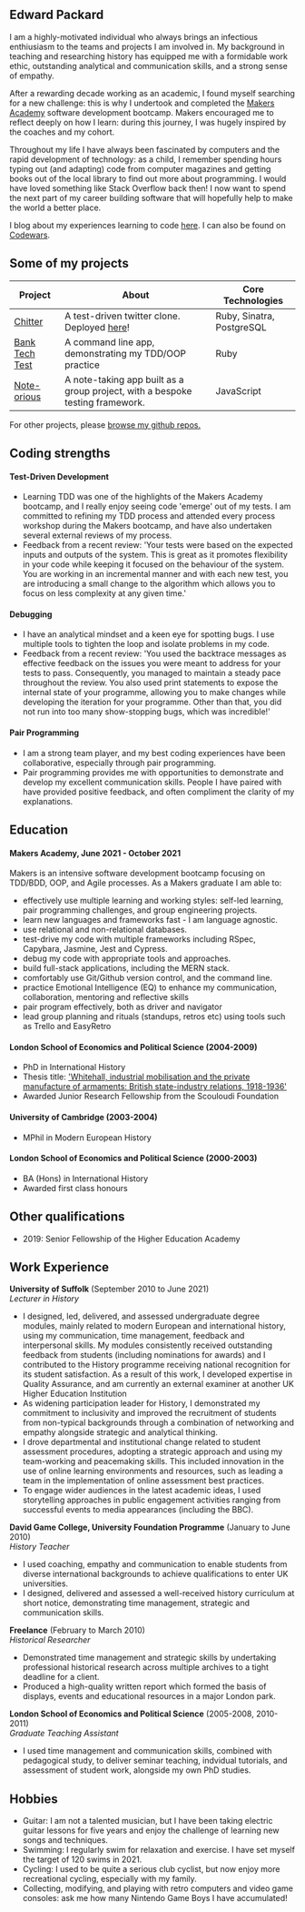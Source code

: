 ## Edward Packard

I am a highly-motivated individual who always brings an infectious enthiusiasm to the teams and projects I am involved in. My background in teaching and researching history has equipped me with a formidable work ethic, outstanding analytical and communication skills, and a strong sense of empathy.

After a rewarding decade working as an academic, I found myself searching for a new challenge: this is why I undertook and completed the [Makers Academy](https://makers.tech/) software development bootcamp. Makers encouraged me to reflect deeply on how I learn: during this journey, I was hugely inspired by the coaches and my cohort.

Throughout my life I have always been fascinated by computers and the rapid development of technology: as a child, I remember spending hours typing out (and adapting) code from computer magazines and getting books out of the local library to find out more about programming. I would have loved something like Stack Overflow back then! I now want to spend the next part of my career building software that will hopefully help to make the world a better place.

I blog about my experiences learning to code [here](https://edpackard.medium.com/). I can also be found on [Codewars](https://www.codewars.com/users/edpackard).

## Some of my projects

| Project                                                               | About                                                                                   | Core Technologies         |
| --------------------------------------------------------------------- | --------------------------------------------------------------------------------------- | ------------------------- |
| [Chitter](https://github.com/edpackard/chitter)                       | A test-driven twitter clone. Deployed [here](https://chitter-2021.herokuapp.com/peeps)! | Ruby, Sinatra, PostgreSQL |
| [Bank Tech Test](https://github.com/edpackard/bank-tech-test-ruby)    | A command line app, demonstrating my TDD/OOP practice                                   | Ruby                      |
| [Note-orious](https://github.com/edpackard/Note-orious-Single-Page-App) | A note-taking app built as a group project, with a bespoke testing framework.           | JavaScript                |

For other projects, please [browse my github repos.](https://github.com/edpackard?tab=repositories)

## Coding strengths

#### Test-Driven Development

- Learning TDD was one of the highlights of the Makers Academy bootcamp, and I really enjoy seeing code 'emerge' out of my tests. I am committed to refining my TDD process and attended every process workshop during the Makers bootcamp, and have also undertaken several external reviews of my process.
- Feedback from a recent review: 'Your tests were based on the expected inputs and outputs of the system. This is great as it promotes flexibility in your code while keeping it focused on the behaviour of the system. You are working in an incremental manner and with each new test, you are introducing a small change to the algorithm which allows you to focus on less complexity at any given time.'

#### Debugging

- I have an analytical mindset and a keen eye for spotting bugs. I use multiple tools to tighten the loop and isolate problems in my code.
- Feedback from a recent review: 'You used the backtrace messages as effective feedback on the issues you were meant to address for your tests to pass. Consequently, you managed to maintain a steady pace throughout the review. You also used print statements to expose the internal state of your programme, allowing you to make changes while developing the iteration for your programme. Other than that, you did not run into too many show-stopping bugs, which was incredible!'

#### Pair Programming

- I am a strong team player, and my best coding experiences have been collaborative, especially through pair programming.
- Pair programming provides me with opportunities to demonstrate and develop my excellent communication skills. People I have paired with have provided positive feedback, and often compliment the clarity of my explanations.

## Education

#### Makers Academy, June 2021 - October 2021

Makers is an intensive software development bootcamp focusing on TDD/BDD, OOP, and Agile processes. As a Makers graduate I am able to:
- effectively use multiple learning and working styles: self-led learning, pair programming challenges, and group engineering projects.
- learn new languages and frameworks fast - I am language agnostic.
- use relational and non-relational databases.
- test-drive my code with multiple frameworks including RSpec, Capybara, Jasmine, Jest and Cypress.
- debug my code with appropriate tools and approaches.
- build full-stack applications, including the MERN stack.
- comfortably use Git/Github version control, and the command line.
- practice Emotional Intelligence (EQ) to enhance my communication, collaboration, mentoring and reflective skills
- pair program effectively, both as driver and navigator
- lead group planning and rituals (standups, retros etc) using tools such as Trello and EasyRetro

#### London School of Economics and Political Science (2004-2009)

- PhD in International History
- Thesis title: ['Whitehall, industrial mobilisation and the private manufacture of armaments: British state-industry relations, 1918-1936'](etheses.lse.ac.uk/46/)
- Awarded Junior Research Fellowship from the Scouloudi Foundation

#### University of Cambridge (2003-2004)

- MPhil in Modern European History

#### London School of Economics and Political Science (2000-2003)

- BA (Hons) in International History
- Awarded first class honours

## Other qualifications

- 2019: Senior Fellowship of the Higher Education Academy

## Work Experience

**University of Suffolk** (September 2010 to June 2021)  
_Lecturer in History_

- I designed, led, delivered, and assessed undergraduate degree modules, mainly related to modern European and international history, using my communication, time management, feedback and interpersonal skills. My modules consistently received outstanding feedback from students (including nominations for awards) and I contributed to the History programme receiving national recognition for its student satisfaction. As a result of this work, I developed expertise in Quality Assurance, and am currently an external examiner at another UK Higher Education Institution
- As widening participation leader for History, I demonstrated my commitment to inclusivity and improved the recruitment of students from non-typical backgrounds through a combination of networking and empathy alongside strategic and analytical thinking.
- I drove departmental and institutional change related to student assessment procedures, adopting a strategic approach and using my team-working and peacemaking skills. This included innovation in the use of online learning environments and resources, such as leading a team in the implementation of online assessment best practices.
- To engage wider audiences in the latest academic ideas, I used storytelling approaches in public engagement activities ranging from successful events to media appearances (including the BBC).

**David Game College, University Foundation Programme** (January to June 2010)  
_History Teacher_

- I used coaching, empathy and communication to enable students from diverse international backgrounds to achieve qualifications to enter UK universities.
- I designed, delivered and assessed a well-received history curriculum at short notice, demonstrating time management, strategic and communication skills.

**Freelance** (February to March 2010)  
_Historical Researcher_

- Demonstrated time management and strategic skills by undertaking professional historical research across multiple archives to a tight deadline for a client.
- Produced a high-quality written report which formed the basis of displays, events and educational resources in a major London park.

**London School of Economics and Political Science** (2005-2008, 2010-2011)  
_Graduate Teaching Assistant_

- I used time management and communication skills, combined with pedagogical study, to deliver seminar teaching, indvidual tutorials, and assessment of student work, alongside my own PhD studies.

## Hobbies

- Guitar: I am not a talented musician, but I have been taking electric guitar lessons for five years and enjoy the challenge of learning new songs and techniques.
- Swimming: I regularly swim for relaxation and exercise. I have set myself the target of 120 swims in 2021.
- Cycling: I used to be quite a serious club cyclist, but now enjoy more recreational cycling, especially with my family.
- Collecting, modifying, and playing with retro computers and video game consoles: ask me how many Nintendo Game Boys I have accumulated!
